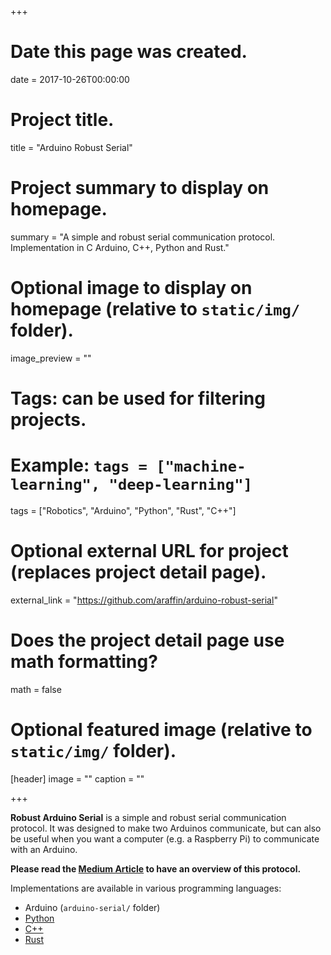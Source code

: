 +++
# Date this page was created.
date = 2017-10-26T00:00:00

# Project title.
title = "Arduino Robust Serial"

# Project summary to display on homepage.
summary = "A simple and robust serial communication protocol. Implementation in C Arduino, C++, Python and Rust."

# Optional image to display on homepage (relative to `static/img/` folder).
image_preview = ""

# Tags: can be used for filtering projects.
# Example: `tags = ["machine-learning", "deep-learning"]`
tags = ["Robotics", "Arduino", "Python", "Rust", "C++"]

# Optional external URL for project (replaces project detail page).
external_link = "https://github.com/araffin/arduino-robust-serial"

# Does the project detail page use math formatting?
math = false

# Optional featured image (relative to `static/img/` folder).
[header]
image = ""
caption = ""

+++

**Robust Arduino Serial** is a simple and robust serial communication protocol. It was designed to make two Arduinos communicate, but can also be useful when you want a computer (e.g. a Raspberry Pi) to communicate with an Arduino.

**Please read the [Medium Article](https://medium.com/@araffin/simple-and-robust-computer-arduino-serial-communication-f91b95596788) to have an overview of this protocol.**

Implementations are available in various programming languages:

- Arduino (`arduino-serial/` folder)
- [Python](https://github.com/araffin/python-arduino-serial)
- [C++](https://github.com/araffin/cpp-arduino-serial)
- [Rust](https://github.com/araffin/rust-arduino-serial)
